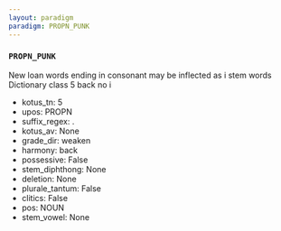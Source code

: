 ```yaml
---
layout: paradigm
paradigm: PROPN_PUNK
---
```

### ` PROPN_PUNK `

New loan words ending in consonant may be inflected as i stem words Dictionary class 5 back no i
* kotus_tn: 5
* upos: PROPN
* suffix_regex: .
* kotus_av: None
* grade_dir: weaken
* harmony: back
* possessive: False
* stem_diphthong: None
* deletion: None
* plurale_tantum: False
* clitics: False
* pos: NOUN
* stem_vowel: None

